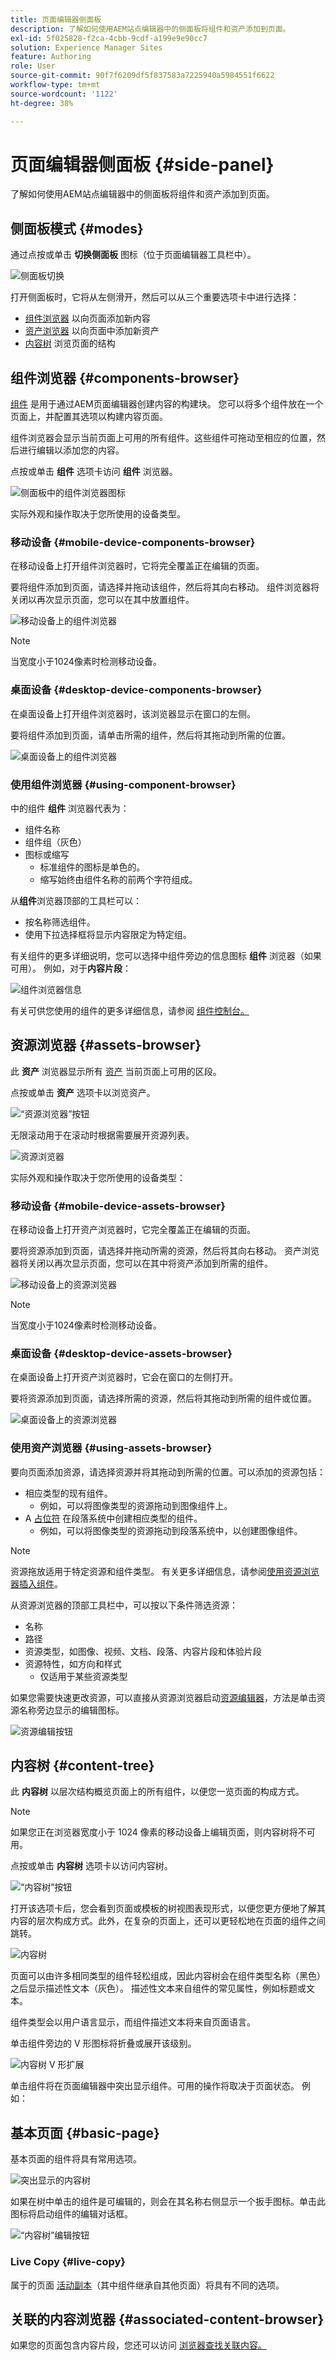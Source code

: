 ```yaml
---
title: 页面编辑器侧面板
description: 了解如何使用AEM站点编辑器中的侧面板将组件和资产添加到页面。
exl-id: 5f025828-f2ca-4cbb-9cdf-a199e9e90cc7
solution: Experience Manager Sites
feature: Authoring
role: User
source-git-commit: 90f7f6209df5f837583a7225940a5984551f6622
workflow-type: tm+mt
source-wordcount: '1122'
ht-degree: 38%

---
```


# 页面编辑器侧面板 {#side-panel}

了解如何使用AEM站点编辑器中的侧面板将组件和资产添加到页面。

## 侧面板模式 {#modes}

通过点按或单击 **切换侧面板** 图标（位于页面编辑器工具栏中）。

![侧面板切换](assets/editor-side-panel-side-panel-toggle.png)

打开侧面板时，它将从左侧滑开，然后可以从三个重要选项卡中进行选择：

* [组件浏览器](#components-browser) 以向页面添加新内容
* [资产浏览器](#assets-browser) 以向页面中添加新资产
* [内容树](#content-tree) 浏览页面的结构

## 组件浏览器 {#components-browser}

[组件](/help/implementing/developing/components/overview.md) 是用于通过AEM页面编辑器创建内容的构建块。 您可以将多个组件放在一个页面上，并配置其选项以构建内容页面。

组件浏览器会显示当前页面上可用的所有组件。这些组件可拖动至相应的位置，然后进行编辑以添加您的内容。

点按或单击 **组件** 选项卡访问 **组件** 浏览器。

![侧面板中的组件浏览器图标](assets/editor-side-panel-components-browser.png)

实际外观和操作取决于您所使用的设备类型。

### 移动设备 {#mobile-device-components-browser}

在移动设备上打开组件浏览器时，它将完全覆盖正在编辑的页面。

要将组件添加到页面，请选择并拖动该组件，然后将其向右移动。 组件浏览器将关闭以再次显示页面，您可以在其中放置组件。

![移动设备上的组件浏览器](assets/editor-side-panel-mobile-device.png)

>[!NOTE]
>
>当宽度小于1024像素时检测移动设备。

### 桌面设备 {#desktop-device-components-browser}

在桌面设备上打开组件浏览器时，该浏览器显示在窗口的左侧。

要将组件添加到页面，请单击所需的组件，然后将其拖动到所需的位置。

![桌面设备上的组件浏览器](/help/sites-cloud/authoring/assets/component-browser-desktop.png)

### 使用组件浏览器 {#using-component-browser}

中的组件 **组件** 浏览器代表为：

* 组件名称
* 组件组（灰色）
* 图标或缩写
   * 标准组件的图标是单色的。
   * 缩写始终由组件名称的前两个字符组成。

从&#x200B;**组件**&#x200B;浏览器顶部的工具栏可以：

* 按名称筛选组件。
* 使用下拉选择框将显示内容限定为特定组。

有关组件的更多详细说明，您可以选择中组件旁边的信息图标 **组件** 浏览器（如果可用）。 例如，对于&#x200B;**内容片段**：

![组件浏览器信息](assets/editor-side-panel-component-description.png)

有关可供您使用的组件的更多详细信息，请参阅 [组件控制台。](/help/sites-cloud/authoring/components-console.md)

## 资源浏览器 {#assets-browser}

此 **资产** 浏览器显示所有 [资产](/help/assets/overview.md) 当前页面上可用的区段。

点按或单击 **资产** 选项卡以浏览资产。

![“资源浏览器”按钮](assets/editor-side-panel-assets-browser-tab.png)

无限滚动用于在滚动时根据需要展开资源列表。

![资源浏览器](assets/editor-side-panel-assets-browser.png)

实际外观和操作取决于您所使用的设备类型：

### 移动设备 {#mobile-device-assets-browser}

在移动设备上打开资产浏览器时，它完全覆盖正在编辑的页面。

要将资源添加到页面，请选择并拖动所需的资源，然后将其向右移动。 资产浏览器将关闭以再次显示页面，您可以在其中将资产添加到所需的组件。

![移动设备上的资源浏览器](assets/editor-side-panel-assets-browser-mobile.png)

>[!NOTE]
>
>当宽度小于1024像素时检测移动设备。

### 桌面设备 {#desktop-device-assets-browser}

在桌面设备上打开资产浏览器时，它会在窗口的左侧打开。

要将资源添加到页面，请选择所需的资源，然后将其拖动到所需的组件或位置。

![桌面设备上的资源浏览器](assets/editor-side-panel-assets-browser-desktop.png)

### 使用资产浏览器 {#using-assets-browser}

要向页面添加资源，请选择资源并将其拖动到所需的位置。可以添加的资源包括：

* 相应类型的现有组件。
   * 例如，可以将图像类型的资源拖动到图像组件上。
* A [占位符](/help/sites-cloud/authoring/page-editor/edit-content.md#component-placeholder) 在段落系统中创建相应类型的组件。
   * 例如，可以将图像类型的资源拖动到段落系统中，以创建图像组件。

>[!NOTE]
>
>资源拖放适用于特定资源和组件类型。 有关更多详细信息，请参阅[使用资源浏览器插入组件](/help/sites-cloud/authoring/page-editor/edit-content.md#adding-a-component-from)。

从资源浏览器的顶部工具栏中，可以按以下条件筛选资源：

* 名称
* 路径
* 资源类型，如图像、视频、文档、段落、内容片段和体验片段
* 资源特性，如方向和样式
   * 仅适用于某些资源类型

如果您需要快速更改资源，可以直接从资源浏览器启动[资源编辑器](/help/assets/manage-digital-assets.md)，方法是单击资源名称旁边显示的编辑图标。

![资源编辑按钮](assets/editor-side-panel-asset-edit-button.png)

## 内容树 {#content-tree}

此 **内容树** 以层次结构概览页面上的所有组件，以便您一览页面的构成方式。

>[!NOTE]
>
>如果您正在浏览器宽度小于 1024 像素的移动设备上编辑页面，则内容树将不可用。

点按或单击 **内容树** 选项卡以访问内容树。

![“内容树”按钮](assets/editor-side-panel-content-tree-tab.png)

打开该选项卡后，您会看到页面或模板的树视图表现形式，以便您更方便地了解其内容的层次构成方式。此外，在复杂的页面上，还可以更轻松地在页面的组件之间跳转。

![内容树](assets/editor-side-panel-content-tree.png)

页面可以由许多相同类型的组件轻松组成，因此内容树会在组件类型名称（黑色）之后显示描述性文本（灰色）。 描述性文本来自组件的常见属性，例如标题或文本。

组件类型会以用户语言显示，而组件描述文本将来自页面语言。

单击组件旁边的 V 形图标将折叠或展开该级别。

![内容树 V 形扩展](assets/editor-side-panel-content-tree-chevron.png)

单击组件将在页面编辑器中突出显示组件。可用的操作将取决于页面状态。 例如：

## 基本页面 {#basic-page}

基本页面的组件将具有常用选项。

![突出显示的内容树](assets/editor-side-panel-content-tree-highlighted.png)

如果在树中单击的组件是可编辑的，则会在其名称右侧显示一个扳手图标。单击此图标将启动组件的编辑对话框。

![“内容树”编辑按钮](assets/editor-side-panel-content-tree-edit.png)

### Live Copy {#live-copy}

属于的页面 [活动副本](/help/sites-cloud/administering/msm/overview.md)（其中组件继承自其他页面）将具有不同的选项。

## 关联的内容浏览器 {#associated-content-browser}

如果您的页面包含内容片段，您还可以访问 [浏览器查找关联内容。](/help/sites-cloud/authoring/fragments/content-fragments.md#using-associated-content)
